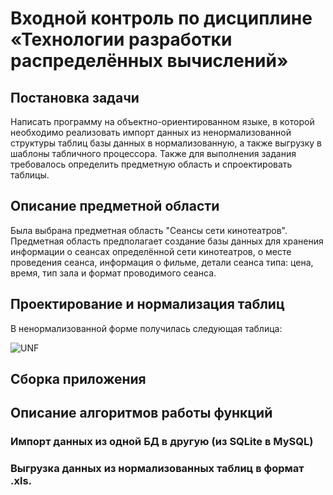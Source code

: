 # Входной контроль по дисциплине «Технологии разработки распределённых вычислений»

## Постановка задачи
Написать программу на объектно-ориентированном языке, в которой необходимо реализовать импорт данных из ненормализованной структуры таблиц базы данных  в нормализованную, а также выгрузку в шаблоны табличного процессора.
Также для выполнения задания требовалось определить предметную область и спроектировать таблицы.

## Описание предметной области
Была выбрана предметная область "Сеансы сети кинотеатров". Предметная область предполагает создание базы данных для хранения информации о сеансах определённой сети кинотеатров, о месте проведения сеанса, информация о фильме, детали сеанса типа: цена, время, тип зала и формат проводимого сеанса.

## Проектирование и нормализация таблиц
В ненормализованной форме получилась следующая таблица:

![UNF](iGCnFSUGbWg.jpg?raw=true)


## Сборка приложения


## Описание алгоритмов работы функций
### Импорт данных из одной БД в другую (из SQLite в MySQL)

### Выгрузка данных из нормализованных таблиц в формат .xls.
